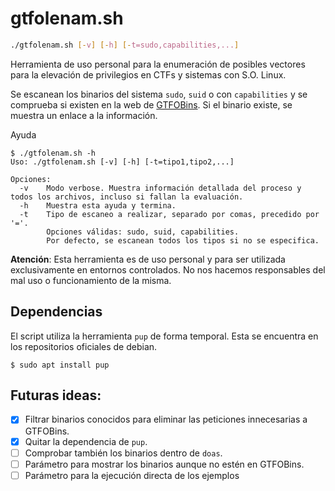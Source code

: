 # gtfolenam.sh

```bash
./gtfolenam.sh [-v] [-h] [-t=sudo,capabilities,...]
```

Herramienta de uso personal para la enumeración de posibles vectores para la elevación de privilegios en CTFs y sistemas con S.O. Linux.

Se escanean los binarios del sistema `sudo`, `suid` o con `capabilities` y se comprueba si existen en la web de [GTFOBins](https://gtfobins.github.io/). Si el binario existe, se muestra un enlace a la información.

Ayuda
```
$ ./gtfolenam.sh -h
Uso: ./gtfolenam.sh [-v] [-h] [-t=tipo1,tipo2,...]

Opciones:
  -v    Modo verbose. Muestra información detallada del proceso y todos los archivos, incluso si fallan la evaluación.
  -h    Muestra esta ayuda y termina.
  -t    Tipo de escaneo a realizar, separado por comas, precedido por '='.
        Opciones válidas: sudo, suid, capabilities.
        Por defecto, se escanean todos los tipos si no se especifica.
```

**Atención**: Esta herramienta es de uso personal y para ser utilizada exclusivamente en entornos controlados. No nos hacemos responsables del mal uso o funcionamiento de la misma.

## Dependencias

El script utiliza la herramienta `pup` de forma temporal. Esta se encuentra en los repositorios oficiales de debian.

```
$ sudo apt install pup
``` 

## Futuras ideas:
- [x] Filtrar binarios conocidos para eliminar las peticiones innecesarias a GTFOBins.
- [x] Quitar la dependencia de `pup`.
- [ ] Comprobar también los binarios dentro de `doas`.
- [ ] Parámetro para mostrar los binarios aunque no estén en GTFOBins.
- [ ] Parámetro para la ejecución directa de los ejemplos
